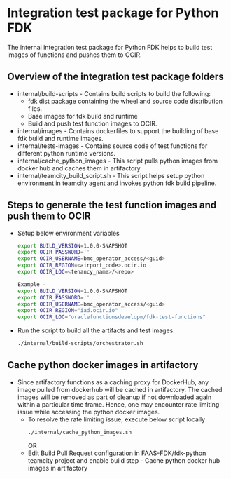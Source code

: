 # Integration test package for Python FDK
The internal integration test package for Python FDK helps to build
test images of functions and pushes them to OCIR.

## Overview of the integration test package folders

-   internal/build-scripts - Contains build scripts to build the following:
    -   fdk dist package containing the wheel and source code distribution files.
    -   Base images for fdk build and runtime
    -   Build and push test function images to OCIR.
-   internal/images - Contains dockerfiles to support the building of base fdk build and runtime images.    
-   internal/tests-images - Contains source code of test functions for different python runtime versions.
-   internal/cache_python_images - This script pulls python images from docker hub and caches them in artifactory
-   internal/teamcity_build_script.sh - This script helps setup python environment in teamcity agent and invokes python fdk build pipeline.



## Steps to generate the test function images and push them to OCIR

-   Setup below environment variables
    ```sh
    export BUILD_VERSION=1.0.0-SNAPSHOT
    export OCIR_PASSWORD=''
    export OCIR_USERNAME=bmc_operator_access/<guid>
    export OCIR_REGION=<airport_code>.ocir.io
    export OCIR_LOC=<tenancy_name>/<repo>
    
    Example -
    export BUILD_VERSION=1.0.0-SNAPSHOT
    export OCIR_PASSWORD=''
    export OCIR_USERNAME=bmc_operator_access/<guid>
    export OCIR_REGION="iad.ocir.io"
    export OCIR_LOC="oraclefunctionsdevelopm/fdk-test-functions"
    ```
-   Run the script to build all the artifacts and test images.
    ```sh
    ./internal/build-scripts/orchestrator.sh
    ```

## Cache python docker images in artifactory
-   Since artifactory functions as a caching proxy for DockerHub, any image pulled from dockerhub will be cached in artifactory.
    The cached images will be removed as part of cleanup if not downloaded again within a particular time frame. 
    Hence, one may encounter rate limiting issue while accessing the python docker images. 
    -   To resolve the rate limiting issue, execute below script locally
        ```sh
        ./internal/cache_python_images.sh
        ```
        OR
    -   Edit Build Pull Request configuration in FAAS-FDK/fdk-python teamcity project and enable build step - Cache python docker hub images in artifactory
    
    
